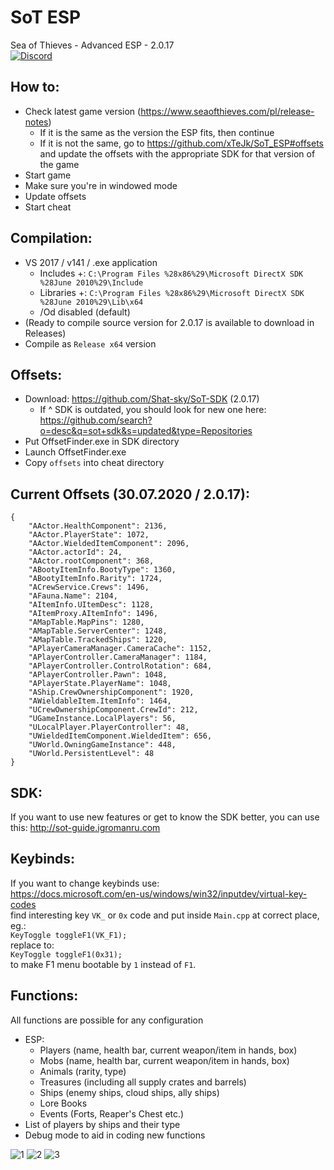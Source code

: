 # SoT ESP
Sea of Thieves - Advanced ESP - 2.0.17  
[![Discord](https://discordapp.com/api/guilds/370909694056726528/widget.png?style=shield)](https://discord.gg/jqbq85J)
  
  
## How to:
- Check latest game version (https://www.seaofthieves.com/pl/release-notes)
  - If it is the same as the version the ESP fits, then continue
  - If it is not the same, go to https://github.com/xTeJk/SoT_ESP#offsets and update the offsets with the appropriate SDK for that version of the game
- Start game
- Make sure you're in windowed mode
- Update offsets
- Start cheat

## Compilation:
- VS 2017 / v141 / .exe application
	- Includes +: `C:\Program Files %28x86%29\Microsoft DirectX SDK %28June 2010%29\Include`
	- Libraries +: `C:\Program Files %28x86%29\Microsoft DirectX SDK %28June 2010%29\Lib\x64`
	- /Od disabled (default)
- (Ready to compile source version for 2.0.17 is available to download in Releases)
- Compile as `Release x64` version

## Offsets:
- Download: https://github.com/Shat-sky/SoT-SDK (2.0.17)
  - If ^ SDK is outdated, you should look for new one here: https://github.com/search?o=desc&q=sot+sdk&s=updated&type=Repositories
- Put OffsetFinder.exe in SDK directory
- Launch OffsetFinder.exe
- Copy `offsets` into cheat directory

## Current Offsets (30.07.2020 / 2.0.17):
```
{
    "AActor.HealthComponent": 2136,
    "AActor.PlayerState": 1072,
    "AActor.WieldedItemComponent": 2096,
    "AActor.actorId": 24,
    "AActor.rootComponent": 368,
    "ABootyItemInfo.BootyType": 1360,
    "ABootyItemInfo.Rarity": 1724,
    "ACrewService.Crews": 1496,
    "AFauna.Name": 2104,
    "AItemInfo.UItemDesc": 1128,
    "AItemProxy.AItemInfo": 1496,
    "AMapTable.MapPins": 1280,
    "AMapTable.ServerCenter": 1248,
    "AMapTable.TrackedShips": 1220,
    "APlayerCameraManager.CameraCache": 1152,
    "APlayerController.CameraManager": 1184,
    "APlayerController.ControlRotation": 684,
    "APlayerController.Pawn": 1048,
    "APlayerState.PlayerName": 1048,
    "AShip.CrewOwnershipComponent": 1920,
    "AWieldableItem.ItemInfo": 1464,
    "UCrewOwnershipComponent.CrewId": 212,
    "UGameInstance.LocalPlayers": 56,
    "ULocalPlayer.PlayerController": 48,
    "UWieldedItemComponent.WieldedItem": 656,
    "UWorld.OwningGameInstance": 448,
    "UWorld.PersistentLevel": 48
}
```

## SDK:
If you want to use new features or get to know the SDK better, you can use this: http://sot-guide.igromanru.com

## Keybinds:
If you want to change keybinds use:  
https://docs.microsoft.com/en-us/windows/win32/inputdev/virtual-key-codes  
find interesting key `VK_` or `0x` code and put inside `Main.cpp` at correct place, eg.:  
`KeyToggle toggleF1(VK_F1);`  
replace to:  
`KeyToggle toggleF1(0x31);`  
to make F1 menu bootable by `1` instead of `F1`.  

## Functions:
All functions are possible for any configuration  
  
- ESP:
  - Players (name, health bar, current weapon/item in hands, box)
  - Mobs (name, health bar, current weapon/item in hands, box)
  - Animals (rarity, type)
  - Treasures (including all supply crates and barrels)
  - Ships (enemy ships, cloud ships, ally ships)
  - Lore Books
  - Events (Forts, Reaper's Chest etc.)
- List of players by ships and their type
- Debug mode to aid in coding new functions
  
![1](https://i.imgur.com/bjLxEJo.png)
![2](https://i.imgur.com/dmiCJuz.png)
![3](https://i.imgur.com/I2V64jP.png)
